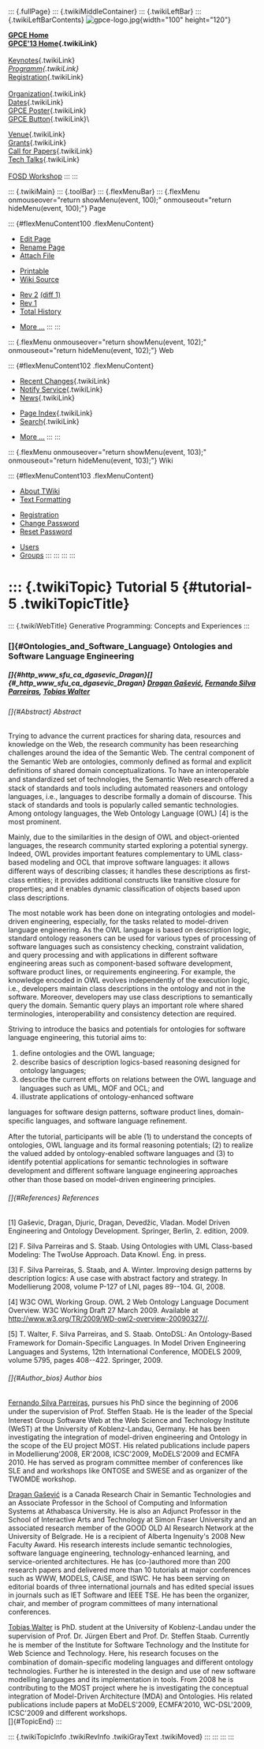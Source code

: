 ::: {.fullPage}
::: {.twikiMiddleContainer}
::: {.twikiLeftBar}
::: {.twikiLeftBarContents}
![gpce-logo.jpg](../pub/GPCE13/WebLeftBar/gpce-logo.jpg){width="100"
height="120"}

**[GPCE Home](http://program-transformation.org/Gpce)**\
**[GPCE\'13 Home](WebHome){.twikiLink}**\
\
[Keynotes](KeynoteSpeakers){.twikiLink}\
*[Programm](ConferenceProgram){.twikiLink}*\
[Registration](GpceRegistration){.twikiLink}\
\
[Organization](ConferenceOrganization){.twikiLink}\
[Dates](ImportantDates){.twikiLink}\
[GPCE Poster](Poster){.twikiLink}\
[GPCE Button](Banner){.twikiLink}\

[Venue](ConferenceVenue){.twikiLink}\
[Grants](Grants){.twikiLink}\
[Call for Papers](CallForPapers){.twikiLink}\
[Tech Talks](CallForTechTalks){.twikiLink}\
\
[FOSD Workshop](http://fosd.net/2013)
:::
:::

::: {.twikiMain}
::: {.toolBar}
::: {.flexMenuBar}
::: {.flexMenu onmouseover="return showMenu(event, 100);" onmouseout="return hideMenu(event, 100);"}
Page

::: {#flexMenuContent100 .flexMenuContent}
-   [Edit
    Page](http://www.program-transformation.org/edit/GPCE13/Tutorial5OntologiesAndSE?t=1536828848)
-   [Rename
    Page](http://www.program-transformation.org/rename/GPCE13/Tutorial5OntologiesAndSE)
-   [Attach
    File](http://www.program-transformation.org/attach/GPCE13/Tutorial5OntologiesAndSE)

<!-- -->

-   [Printable](http://www.program-transformation.org/view/GPCE13/Tutorial5OntologiesAndSE?skin=print.pattern)
-   [Wiki
    Source](http://www.program-transformation.org/view/GPCE13/Tutorial5OntologiesAndSE?skin=text&raw=on&contenttype=text/plain)

<!-- -->

-   [Rev
    2](http://www.program-transformation.org/view/GPCE13/Tutorial5OntologiesAndSE?rev=1.2)
    [(diff 1)](http://www.program-transformation.org/rdiff/GPCE13/Tutorial5OntologiesAndSE?rev1=1.2&rev2=1.1)
-   [Rev
    1](http://www.program-transformation.org/view/GPCE13/Tutorial5OntologiesAndSE?rev=1.1)
-   [Total
    History](http://www.program-transformation.org/rdiff/GPCE13/Tutorial5OntologiesAndSE)

<!-- -->

-   [More
    \...](http://www.program-transformation.org/oops/GPCE13/Tutorial5OntologiesAndSE?template=oopsmore&param1=1.2&param2=1.2)
:::
:::

::: {.flexMenu onmouseover="return showMenu(event, 102);" onmouseout="return hideMenu(event, 102);"}
Web

::: {#flexMenuContent102 .flexMenuContent}
-   [Recent Changes](WebChanges){.twikiLink}
-   [Notify Service](WebNotify){.twikiLink}
-   [News](WebNews){.twikiLink}

<!-- -->

-   [Page Index](WebIndex){.twikiLink}
-   [Search](WebSearch){.twikiLink}

<!-- -->

-   [More
    \...](http://www.program-transformation.org/oops/GPCE13/Tutorial5OntologiesAndSE?template=oopsmore&param1=1.2&param2=1.2)
:::
:::

::: {.flexMenu onmouseover="return showMenu(event, 103);" onmouseout="return hideMenu(event, 103);"}
Wiki

::: {#flexMenuContent103 .flexMenuContent}
-   [About
    TWiki](http://www.program-transformation.org/view/TWiki/WebHome)
-   [Text
    Formatting](http://www.program-transformation.org/view/TWiki/TextFormattingRules)

<!-- -->

-   [Registration](http://www.program-transformation.org/view/TWiki/TWikiRegistration)
-   [Change
    Password](http://www.program-transformation.org/view/TWiki/ChangePassword)
-   [Reset
    Password](http://www.program-transformation.org/view/TWiki/ResetPassword)

<!-- -->

-   [Users](http://www.program-transformation.org/view/Main/TWikiUsers)
-   [Groups](http://www.program-transformation.org/view/Main/TWikiGroups)
:::
:::
:::
:::

::: {.twikiTopic}
Tutorial 5 {#tutorial-5 .twikiTopicTitle}
==========

::: {.twikiWebTitle}
Generative Programming: Concepts and Experiences
:::

### []{#Ontologies_and_Software_Language} Ontologies and Software Language Engineering

##### []{#http_www_sfu_ca_dgasevic_Dragan}[]{#_http_www_sfu_ca_dgasevic_Dragan} [Dragan Gašević](http://www.sfu.ca/~dgasevic/), [Fernando Silva Parreiras](http://www.fernando.parreiras.nom.br/), [Tobias Walter](http://www.uni-koblenz-landau.de/koblenz/fb4/institute/IFI/AGStaab/Persons/tobias-walter/tobias-walter)

###### []{#Abstract} Abstract

Trying to advance the current practices for sharing data, resources and
knowledge on the Web, the research community has been researching
challenges around the idea of the Semantic Web. The central component of
the Semantic Web are ontologies, commonly deﬁned as formal and explicit
definitions of shared domain conceptualizations. To have an
interoperable and standardized set of technologies, the Semantic Web
research oﬀered a stack of standards and tools including automated
reasoners and ontology languages, i.e., languages to describe formally a
domain of discourse. This stack of standards and tools is popularly
called semantic technologies. Among ontology languages, the Web Ontology
Language (OWL) \[4\] is the most prominent.

Mainly, due to the similarities in the design of OWL and object-oriented
languages, the research community started exploring a potential synergy.
Indeed, OWL provides important features complementary to UML class-based
modeling and OCL that improve software languages: it allows diﬀerent
ways of describing classes; it handles these descriptions as ﬁrst-class
entities; it provides additional constructs like transitive closure for
properties; and it enables dynamic classiﬁcation of objects based upon
class descriptions.

The most notable work has been done on integrating ontologies and
model-driven engineering, especially, for the tasks related to
model-driven language engineering. As the OWL language is based on
description logic, standard ontology reasoners can be used for various
types of processing of software languages such as consistency checking,
constraint validation, and query processing and with applications in
different software engineering areas such as component-based software
development, software product lines, or requirements engineering. For
example, the knowledge encoded in OWL evolves independently of the
execution logic, i.e., developers maintain class descriptions in the
ontology and not in the software. Moreover, developers may use class
descriptions to semantically query the domain. Semantic query plays an
important role where shared terminologies, interoperability and
consistency detection are required.

Striving to introduce the basics and potentials for ontologies for
software language engineering, this tutorial aims to:

1.  deﬁne ontologies and the OWL language;
2.  describe basics of description logics-based reasoning designed for
    ontology languages;
3.  describe the current eﬀorts on relations between the OWL language
    and languages such as UML, MOF and OCL; and
4.  illustrate applications of ontology-enhanced software

languages for software design patterns, software product lines,
domain-speciﬁc languages, and software language reﬁnement.

After the tutorial, participants will be able (1) to understand the
concepts of ontologies, OWL language and its formal reasoning
potentials; (2) to realize the valued added by ontology-enabled software
languages and (3) to identify potential applications for semantic
technologies in software development and diﬀerent software language
engineering approaches other than those based on model-driven
engineering principles.

###### []{#References} References

\[1\] Gaševic, Dragan, Djuric, Dragan, Devedžic, Vladan. Model Driven
Engineering and Ontology Development. Springer, Berlin, 2. edition,
2009.

\[2\] F. Silva Parreiras and S. Staab. Using Ontologies with UML
Class-based Modeling: The TwoUse Approach. Data Knowl. Eng. in press.

\[3\] F. Silva Parreiras, S. Staab, and A. Winter. Improving design
patterns by description logics: A use case with abstract factory and
strategy. In Modellierung 2008, volume P-127 of LNI, pages 89--104. GI,
2008.

\[4\] W3C OWL Working Group. OWL 2 Web Ontology Language Document
Overview. W3C Working Draft 27 March 2009. Available at
<http://www.w3.org/TR/2009/WD-owl2-overview-20090327//>.

\[5\] T. Walter, F. Silva Parreiras, and S. Staab. OntoDSL: An
Ontology-Based Framework for Domain-Speciﬁc Languages. In Model Driven
Engineering Languages and Systems, 12th International Conference, MODELS
2009, volume 5795, pages 408--422. Springer, 2009.

###### []{#Author_bios} Author bios

[Fernando Silva Parreiras](http://www.fernando.parreiras.nom.br/),
pursues his PhD since the beginning of 2006 under the supervision of
Prof. Steﬀen Staab. He is the leader of the Special Interest Group
Software Web at the Web Science and Technology Institute (WeST) at the
University of Koblenz-Landau, Germany. He has been investigating the
integration of model-driven engineering and Ontology in the scope of the
EU project MOST. His related publications include papers in
Modellierung'2008, ER'2008, ICSC'2009, MoDELS'2009 and ECMFA 2010. He
has served as program committee member of conferences like SLE and and
workshops like ONTOSE and SWESE and as organizer of the TWOMDE workshop.

[Dragan Gašević](http://www.sfu.ca/~dgasevic/) is a Canada Research
Chair in Semantic Technologies and an Associate Professor in the School
of Computing and Information Systems at Athabasca University. He is also
an Adjunct Professor in the School of Interactive Arts and Technology at
Simon Fraser University and an associated research member of the GOOD
OLD AI Research Network at the University of Belgrade. He is a recipient
of Alberta Ingenuity's 2008 New Faculty Award. His research interests
include semantic technologies, software language engineering,
technology-enhanced learning, and service-oriented architectures. He has
(co-)authored more than 200 research papers and delivered more than 10
tutorials at major conferences such as WWW, MODELS, CAiSE, and ISWC. He
has been serving on editorial boards of three international journals and
has edited special issues in journals such as IET Software and IEEE TSE.
He has been the organizer, chair, and member of program committees of
many international conferences.

[Tobias
Walter](http://www.uni-koblenz-landau.de/koblenz/fb4/institute/IFI/AGStaab/Persons/tobias-walter/tobias-walter)
is PhD. student at the University of Koblenz-Landau under the
supervision of Prof. Dr. Jürgen Ebert and Prof. Dr. Steﬀen Staab.
Currently he is member of the Institute for Software Technology and the
Institute for Web Science and Technology. Here, his research focuses on
the combination of domain-speciﬁc modeling languages and diﬀerent
ontology technologies. Further he is interested in the design and use of
new software modelling languages and its implementation in tools. From
2008 he is contributing to the MOST project where he is investigating
the conceptual integration of Model-Driven Architecture (MDA) and
Ontologies. His related publications include papers at MoDELS'2009,
ECMFA'2010, WC-DSL'2009, ICSC'2009 and different workshops.\
[]{#TopicEnd}
:::

::: {.twikiTopicInfo .twikiRevInfo .twikiGrayText .twikiMoved}
:::
:::
:::
:::
